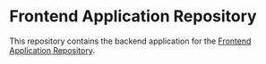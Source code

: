 # Frontend Application Repository

This repository contains the backend application for the [Frontend Application Repository]().
